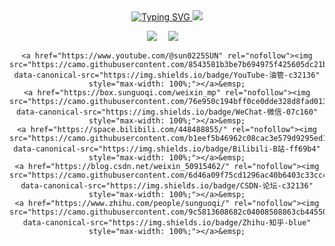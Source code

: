 <div align="center" dir="auto">
    <a href="https://anorange.icu/" rel="nofollow">
      <img src="https://camo.githubusercontent.com/8895166f9b8e71643c4586cb1e6b6b8c3c7c77502e35174910fbacab09a36ca1/68747470733a2f2f726561646d652d747970696e672d7376672e64656d6f6c61622e636f6d3f666f6e743d466972612b436f64652670617573653d313030302677696474683d343335266c696e65733d636f6e736f6c652e6c6f672825323248656c6c6f253243253230576f726c64253232293be5b08fe5ad99e5908ce5ada6e7a59de682a8e4bb8ae5a4a9e68489e5bfab212663656e7465723d747275652673697a653d3237" alt="Typing SVG" data-canonical-src="https://readme-typing-svg.demolab.com?font=Fira+Code&amp;pause=1000&amp;width=435&amp;lines=console.log(%22Hello%2C%20World%22);小孙同学祝您今天愉快!&amp;center=true&amp;size=27" style="max-width: 100%;">
    </a>
  <a><img src="https://cdn.anorange.icu/blog/image_header.jpg"></a>
    <p></p>
  </div>
<div align="center" dir="auto">
    <a href="https://anorange.icu/" rel="nofollow"><img src="https://camo.githubusercontent.com/f17341d1f14e1905e9ef86a3108ab64f9beb940a9ea48fcd68d8cb91ada0044f/68747470733a2f2f696d672e736869656c64732e696f2f62616467652f576562736974652de58d9ae5aea22d626c7565" data-canonical-src="https://img.shields.io/badge/Website-博客-blue" style="max-width: 100%;"></a>&emsp;
    <a href="https://weibo.com/u/6714461323" rel="nofollow"><img src="https://camo.githubusercontent.com/92eeed925000a01b7dbb0487ef8c5bb35f7a552ce97e3e21438515d440972860/68747470733a2f2f696d672e736869656c64732e696f2f62616467652f547769747465722de68ea8e789b92d626c7565" data-canonical-src="https://img.shields.io/badge/weibo-%E5%BE%AE%E5%8D%9A-blue" style="max-width: 100%;"></a>&emsp;
    
    <a href="https://www.youtube.com/@sun0225SUN" rel="nofollow"><img src="https://camo.githubusercontent.com/8543581b3be7b694975f425605dc21b5e054864566a940ad9ac61c8b2acc0861/68747470733a2f2f696d672e736869656c64732e696f2f62616467652f596f75547562652de6b2b9e7aea12d633332313336" data-canonical-src="https://img.shields.io/badge/YouTube-油管-c32136" style="max-width: 100%;"></a>&emsp;
    <a href="https://box.sunguoqi.com/weixin_mp" rel="nofollow"><img src="https://camo.githubusercontent.com/76e950c194bff0ce0dde328d8fad0134602bbf46fecec5a1ac8dcf6d42707fcd/68747470733a2f2f696d672e736869656c64732e696f2f62616467652f5765436861742de5beaee4bfa12d303763313630" data-canonical-src="https://img.shields.io/badge/WeChat-微信-07c160" style="max-width: 100%;"></a>&emsp;
    <a href="https://space.bilibili.com/448488855/" rel="nofollow"><img src="https://camo.githubusercontent.com/b1eef5b46962c08cac3e579d9295ed12752bf058de1a30260d17664a23b5e94f/68747470733a2f2f696d672e736869656c64732e696f2f62616467652f42696c6962696c692d42e7ab992d666636396234" data-canonical-src="https://img.shields.io/badge/Bilibili-B站-ff69b4" style="max-width: 100%;"></a>&emsp;
    <a href="https://blog.csdn.net/weixin_50915462/" rel="nofollow"><img src="https://camo.githubusercontent.com/6d46a09f75cd1296ac40b6403c33cc4be64e85200516b7d575ad8eddbdbd2eea/68747470733a2f2f696d672e736869656c64732e696f2f62616467652f4353444e2de8aebae59d9b2d633332313336" data-canonical-src="https://img.shields.io/badge/CSDN-论坛-c32136" style="max-width: 100%;"></a>&emsp;
    <a href="https://www.zhihu.com/people/sunguoqi/" rel="nofollow"><img src="https://camo.githubusercontent.com/9c5813608682c04008508863cb4455041d45c47ff980edd6810fee50fdb39ca5/68747470733a2f2f696d672e736869656c64732e696f2f62616467652f5a686968752de79fa5e4b98e2d626c7565" data-canonical-src="https://img.shields.io/badge/Zhihu-知乎-blue" style="max-width: 100%;"></a>&emsp;
  </div>











<!--
**cyx614997005/cyx614997005** is a ✨ _special_ ✨ repository because its `README.md` (this file) appears on your GitHub profile.

Here are some ideas to get you started:

- 🔭 I’m currently working on ...
- 🌱 I’m currently learning ...
- 👯 I’m looking to collaborate on ...
- 🤔 I’m looking for help with ...
- 💬 Ask me about ...
- 📫 How to reach me: ...
- 😄 Pronouns: ...
- ⚡ Fun fact: ...
-->
